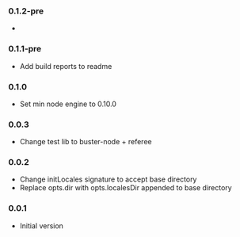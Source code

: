 ### 0.1.2-pre
*

### 0.1.1-pre
* Add build reports to readme

### 0.1.0
* Set min node engine to 0.10.0

### 0.0.3
* Change test lib to buster-node + referee

### 0.0.2
* Change initLocales signature to accept base directory
* Replace opts.dir with opts.localesDir appended to base directory

### 0.0.1
* Initial version

